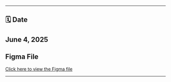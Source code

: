 

---
## 🗓️ Date
June 4, 2025
---

## Figma File
[Click here to view the Figma file](https://www.figma.com/design/n40U6L7T3j0Tig1ACGsCBJ/Typography-only-poster?node-id=0-1&t=4eUaKx06ZnioGZ2M-1)

---

